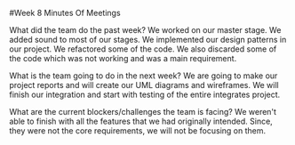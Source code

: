 #Week 8 Minutes Of Meetings

What did the team do the past week?
We worked on our master stage. We added sound to most of our stages. We implemented our design patterns in our project. We refactored some of the code. We also discarded some of the code which was not working and was a main requirement.

What is the team going to do in the next week?
We are going to make our project reports and will create our UML diagrams and wireframes. We will finish our integration and start with testing of the entire integrates project.

What are the current blockers/challenges the team is facing?
We weren't able to finish with all the features that we had originally intended. Since, they were not the core requirements, we will not be focusing on them.